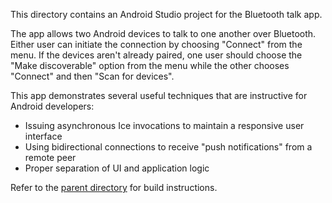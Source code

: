 This directory contains an Android Studio project for the Bluetooth talk
app.

The app allows two Android devices to talk to one another over Bluetooth.
Either user can initiate the connection by choosing "Connect" from the
menu. If the devices aren't already paired, one user should choose the
"Make discoverable" option from the menu while the other chooses "Connect"
and then "Scan for devices".

This app demonstrates several useful techniques that are instructive for
Android developers:

 * Issuing asynchronous Ice invocations to maintain a responsive user
   interface
 * Using bidirectional connections to receive "push notifications" from a
   remote peer
 * Proper separation of UI and application logic

Refer to the [parent directory](../README.md) for build instructions.
